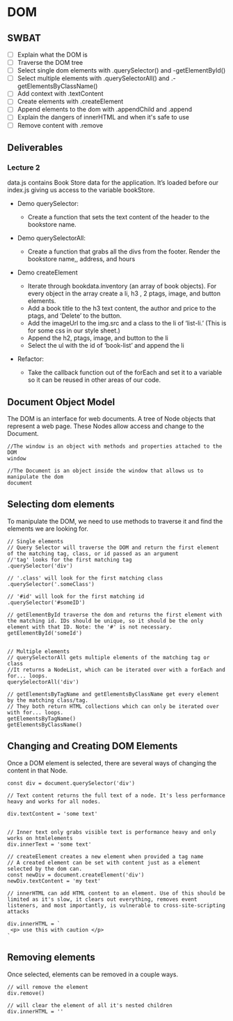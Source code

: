# DOM
## SWBAT
- [ ] Explain what the DOM is
- [ ] Traverse the DOM tree
- [ ] Select single dom elements with .querySelector() and -getElementById()
- [ ] Select multiple elements with .querySelectorAll() and .-getElementsByClassName()
- [ ] Add context with .textContent
- [ ] Create elements with .createElement
- [ ] Append elements to the dom with .appendChild and .append
- [ ] Explain the dangers of innerHTML and when it's safe to use
- [ ] Remove content with .remove

## Deliverables 
### Lecture 2
data.js contains Book Store data for the application. It’s loaded before our index.js giving us access to the variable bookStore. 

- Demo querySelector:    
    - Create a function that sets the text content of the header to the bookstore name.

- Demo querySelectorAll:   
    - Create a function that grabs all the divs from the footer. Render the bookstore name,, address, and hours 
- Demo createElement   
    - Iterate through bookdata.inventory (an array of book objects). For every object in the array create a li, h3 , 2 ptags, image, and button elements. 
    - Add a book title to the h3 text content, the author and price to the ptags, and ‘Delete’ to the button. 
    - Add the imageUrl to the img.src and a class to the li of ‘list-li.’ (This is for some css in our style sheet.)
    - Append the h2, ptags, image, and button to the li 
    - Select the ul with the id of ‘book-list’ and append the li
- Refactor:
    - Take the callback function out of the forEach and set it to a variable so it can be reused in other areas of our code. 


## Document Object Model
The DOM is an interface for web documents. A tree of Node objects that represent a web page. These Nodes allow access and change to the Document. 

```
//The window is an object with methods and properties attached to the DOM
window

//The Document is an object inside the window that allows us to manipulate the dom
document 

```

## Selecting dom elements
To manipulate the DOM, we need to use methods to traverse it and find the elements we are looking for. 


```
// Single elements
// Query Selector will traverse the DOM and return the first element of the matching tag, class, or id passed as an argument
//'tag' looks for the first matching tag
.querySelector('div')

// '.class' will look for the first matching class
.querySelector('.someClass')

// '#id' will look for the first matching id
.querySelector('#someID')

// getElementById traverse the dom and returns the first element with the matching id. IDs should be unique, so it should be the only element with that ID. Note: the '#' is not necessary. 
getElementById('someId')


// Multiple elements
// querySelectorAll gets multiple elements of the matching tag or class 
//It returns a NodeList, which can be iterated over with a forEach and for... loops. 
querySelectorAll('div')

// getElementsByTagName and getElementsByClassName get every element by the matching class/tag.
// They both return HTML collections which can only be iterated over with for... loops.
getElementsByTagName() 
getElementsByClassName()

```

## Changing and Creating DOM Elements
Once a DOM element is selected, there are several ways of changing the content in that Node.

```
const div = document.querySelector('div')

// Text content returns the full text of a node. It's less performance heavy and works for all nodes. 

div.textContent = 'some text'


// Inner text only grabs visible text is performance heavy and only works on htmlelements 
div.innerText = 'some text'

// createElement creates a new element when provided a tag name
// A created element can be set with content just as a element selected by the dom can.
const newDiv = document.createElement('div')
newDiv.textContent = 'my text'

// innerHTML can add HTML content to an element. Use of this should be limited as it's slow, it clears out everything, removes event listeners, and most importantly, is vulnerable to cross-site-scripting attacks

div.innerHTML = `
 <p> use this with caution </p>
`

```


## Removing elements
Once selected, elements can be removed in a couple ways.

```
// will remove the element
div.remove()

// will clear the element of all it's nested children
div.innerHTML = ''

```